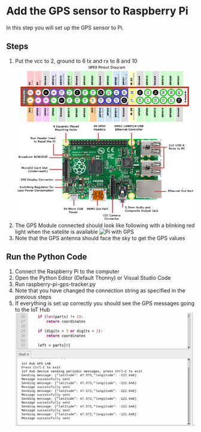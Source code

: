 # Add the GPS sensor to Raspberry Pi

In this step you will set up the GPS sensor to Pi.

## Steps

1. Put the vcc to 2, ground to 6 tx and rx to 8 and 10
![Pin Reference](../images/raspberry-pi-pins.jpg)
2. The GPS Module connected should look like following with a blinking red light when the satelite is available
![Pi with GPS](../images/raspberry-pi-connected.jpg)
3. Note that the GPS antenna should face the sky to get the GPS values

## Run the Python Code
1. Connect the Raspberry Pi to the computer
2. Open the Python Editor (Default Thonny) or Visual Studio Code
3. Run raspberry-pi-gps-tracker.py
4. Note that you have changed the connection string as specified in the previous steps
5. If everything is set up correctly you should see the GPS messages going to the IoT Hub
![Pi with GPS](../images/raspberry-pi-gps-messages.png)
